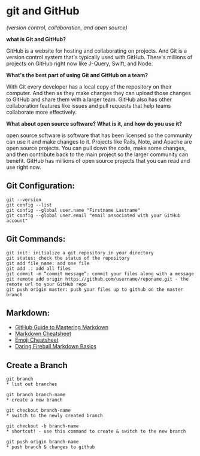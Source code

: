 # git and GitHub

_(version control, collaboration, and open source)_

**what is Git and GitHub?**

GitHub is a website for hosting and collaborating on projects.
And Git is a version control system that's typically used with GitHub.
There's millions of projects on GitHub right now like J-Query, Swift, and Node.

**What's the best part of using Git and GitHub on a team?**

With Git every developer has a local copy of the repository on their computer.
And then as they make changes they can upload those changes to GitHub and
share them with a larger team.
GitHub also has other collaboration features like issues and pull requests that help teams collaborate more effectively.

**What about open source software? What is it, and how do you use it?**

open source software is software that has been licensed so the community can use it and make changes to it.
Projects like Rails, Note, and Apache are open source projects.
You can pull down the code, make some changes, and then contribute back to the main project so the larger community can benefit.
GitHub has millions of open source projects that you can read and use right now.

## Git Configuration:

```
git --version
git config --list
git config --global user.name "Firstname Lastname"
git config --global user.email "email associated with your GitHub account"

```

## Git Commands:

```
git init: initialize a git repository in your directory
git status: check the status of the repository
git add file_name: add one file
git add .: add all files
git commit -m “commit message”: commit your files along with a message
git remote add origin https://github.com/username/reponame.git - the remote url to your GitHub repo
git push origin master: push your files up to github on the master branch
```

## Markdown:

- [GitHub Guide to Mastering Markdown](https://guides.github.com/features/mastering-markdown/)
- [Markdown Cheatsheet](https://guides.github.com/pdfs/markdown-cheatsheet-online.pdf)
- [Emoji Cheatsheet](https://www.webfx.com/tools/emoji-cheat-sheet/)
- [Daring Fireball Markdown Basics](https://daringfireball.net/projects/markdown/basics)

## Create a Branch

```
git branch
* list out branches

git branch branch-name
* create a new branch

git checkout branch-name
* switch to the newly created branch

git checkout -b branch-name
* shortcut! - use this command to create & switch to the new branch

git push origin branch-name
* push branch & changes to github
```
